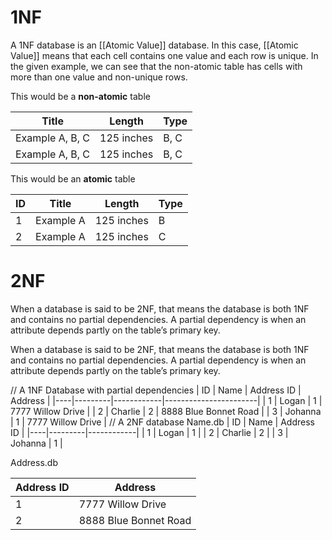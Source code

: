 # 1NF
A 1NF database is an [[Atomic Value]] database. In this case, [[Atomic Value]] means that each cell contains one value and each row is unique. In the given example, we can see that the non-atomic table has cells with more than one value and non-unique rows.


This would be a **non-atomic** table

| Title           | Length     | Type |
| --------------- | ---------- | ---- |
| Example A, B, C | 125 inches | B, C |
| Example A, B, C | 125 inches | B, C |

This would be an **atomic** table

| ID | Title     | Length     | Type |
|----|-----------|------------|------|
| 1  | Example A | 125 inches | B    |
| 2  | Example A | 125 inches | C    |

# 2NF
When a database is said to be 2NF, that means the database is both 1NF and contains no partial dependencies. A partial dependency is when an attribute depends partly on the table’s primary key.


When a database is said to be 2NF, that means the database is both 1NF and contains no partial dependencies. A partial dependency is when an attribute depends partly on the table’s primary key.

// A 1NF Database with partial dependencies
| ID | Name    | Address ID | Address               |
|----|---------|------------|-----------------------|
| 1  | Logan   | 1          | 7777 Willow Drive     |
| 2  | Charlie | 2          | 8888 Blue Bonnet Road |
| 3  | Johanna | 1          | 7777 Willow Drive     |
// A 2NF database
Name.db
| ID | Name    | Address ID |
|----|---------|------------|
| 1  | Logan   | 1          |
| 2  | Charlie | 2          |
| 3  | Johanna | 1          |

Address.db

| Address ID | Address               |
|------------|-----------------------|
| 1          | 7777 Willow Drive     |
| 2          | 8888 Blue Bonnet Road |